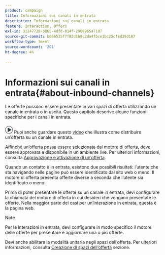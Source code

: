 ```yaml
---
product: campaign
title: Informazioni sui canali in entrata
description: Informazioni sui canali in entrata
feature: Interaction, Offers
exl-id: 33247728-b865-4dfd-814f-2900965a7187
source-git-commit: b666535f7f82d1b8c2da4fbce1bc25cf8d39d187
workflow-type: tm+mt
source-wordcount: '201'
ht-degree: 4%

---
```


# Informazioni sui canali in entrata{#about-inbound-channels}



Le offerte possono essere presentate in vari spazi di offerta utilizzando un canale in entrata o in uscita. Questo capitolo descrive alcune funzioni specifiche per i canali in entrata.

![](assets/do-not-localize/how-to-video.png) Puoi anche guardare questo [video](https://helpx.adobe.com/campaign/classic/how-to/deliver-an-offer-on-inbound-channel-in-acv6.html) che illustra come distribuire un’offerta su un canale in entrata.

Affinché un’offerta possa essere selezionata dal motore di offerta, deve essere approvata e disponibile in un ambiente live. Per ulteriori informazioni, consulta [Approvazione e attivazione di un’offerta](../../interaction/using/approving-and-activating-an-offer.md).

Quando un contatto è in entrata, esistono due possibili risultati: l’utente che sta navigando nelle pagine può essere identificato dal sito web o meno. Il motore di offerta presenta offerte diverse a seconda che l’utente sia identificato o meno.

Prima di poter presentare le offerte su un canale in entrata, devi configurare la chiamata del motore di offerta in cui desideri che vengano presentate le offerte. Nella maggior parte dei casi per un’interazione in entrata, questa è la pagina web.

>[!NOTE]
>
>Per le interazioni in entrata, devi configurare in modo specifico il motore delle offerte per presentare e aggiornare una o più offerte.
>
>Devi anche abilitare la modalità unitaria negli spazi dell’offerta. Per ulteriori informazioni, consulta [Creazione di spazi dell’offerta](../../interaction/using/creating-offer-spaces.md) sezione.
